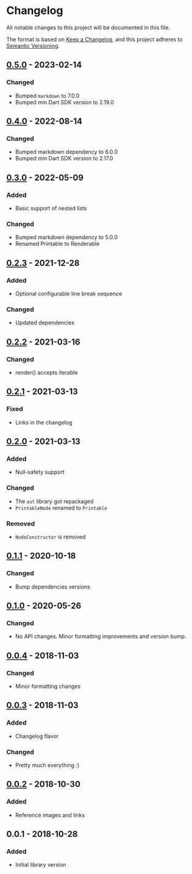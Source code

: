 # Changelog
All notable changes to this project will be documented in this file.

The format is based on [Keep a Changelog](https://keepachangelog.com/en/1.0.0/),
and this project adheres to [Semantic Versioning](https://semver.org/spec/v2.0.0.html).

## [0.5.0] - 2023-02-14
### Changed
- Bumped `markdown` to 7.0.0
- Bumped min Dart SDK version to 2.19.0

## [0.4.0] - 2022-08-14
### Changed
- Bumped markdown dependency to 6.0.0
- Bumped min Dart SDK version to 2.17.0

## [0.3.0] - 2022-05-09
### Added
- Basic support of nested lists

### Changed
- Bumped markdown dependency to 5.0.0
- Renamed Printable to Renderable

## [0.2.3] - 2021-12-28
### Added
- Optional configurable line break sequence

### Changed
- Updated dependencies

## [0.2.2] - 2021-03-16
### Changed
- render() accepts iterable

## [0.2.1] - 2021-03-13
### Fixed
- Links in the changelog

## [0.2.0] - 2021-03-13
### Added
- Null-safety support

### Changed
- The `ast` library got repackaged
- `PrintableNode` renamed to `Printable`

### Removed
- `NodeConstructor` is removed

## [0.1.1] - 2020-10-18
### Changed
- Bump dependencies versions

## [0.1.0] - 2020-05-26
### Changed
- No API changes. Minor formatting improvements and version bump.

## [0.0.4] - 2018-11-03
### Changed
- Minor formatting changes

## [0.0.3] - 2018-11-03
### Added
- Changelog flavor

### Changed
- Pretty much everything :)

## [0.0.2] - 2018-10-30
### Added
- Reference images and links

## 0.0.1 - 2018-10-28
### Added
- Initial library version

[0.5.0]: https://github.com/f3ath/marker/compare/0.4.0...0.5.0
[0.4.0]: https://github.com/f3ath/marker/compare/0.3.0...0.4.0
[0.3.0]: https://github.com/f3ath/marker/compare/0.2.3...0.3.0
[0.2.3]: https://github.com/f3ath/marker/compare/0.2.2...0.2.3
[0.2.2]: https://github.com/f3ath/marker/compare/0.2.1...0.2.2
[0.2.1]: https://github.com/f3ath/marker/compare/0.2.0...0.2.1
[0.2.0]: https://github.com/f3ath/marker/compare/0.1.1...0.2.0
[0.1.1]: https://github.com/f3ath/marker/compare/0.1.0...0.1.1
[0.1.0]: https://github.com/f3ath/marker/compare/0.0.4...0.1.0
[0.0.4]: https://github.com/f3ath/marker/compare/0.0.3...0.0.4
[0.0.3]: https://github.com/f3ath/marker/compare/0.0.2...0.0.3
[0.0.2]: https://github.com/f3ath/marker/compare/0.0.1...0.0.2